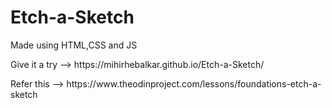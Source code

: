 # Etch-a-Sketch

<p>Made using HTML,CSS and JS</p>

<p>Give it a try --> https://mihirhebalkar.github.io/Etch-a-Sketch/</p>

<p>Refer this --> https://www.theodinproject.com/lessons/foundations-etch-a-sketch</p>